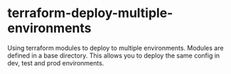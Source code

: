# terraform-deploy-multiple-environments
Using terraform modules to deploy to multiple environments.
Modules are defined in a base directory.
This allows you to deploy the same config in dev, test and prod environments.
